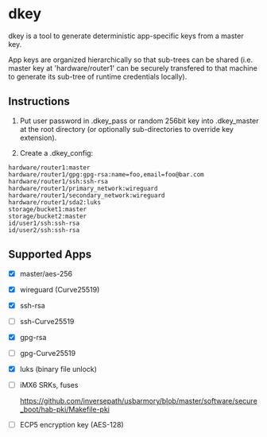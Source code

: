 # dkey

dkey is a tool to generate deterministic app-specific keys from a master key.

App keys are organized hierarchically so that sub-trees can be shared (i.e.
master key at 'hardware/router1' can be securely transfered to that machine
to generate its sub-tree of runtime credentials locally).

## Instructions

1) Put user password in .dkey_pass or random 256bit key into .dkey_master at
the root directory (or optionally sub-directories to override key extension).

2) Create a .dkey_config:

```
hardware/router1:master
hardware/router1/gpg:gpg-rsa:name=foo,email=foo@bar.com
hardware/router1/ssh:ssh-rsa
hardware/router1/primary_network:wireguard
hardware/router1/secondary_network:wireguard
hardware/router1/sda2:luks
storage/bucket1:master
storage/bucket2:master
id/user1/ssh:ssh-rsa
id/user2/ssh:ssh-rsa
```

## Supported Apps

- [x] master/aes-256
- [x] wireguard (Curve25519)
- [x] ssh-rsa
- [ ] ssh-Curve25519
- [x] gpg-rsa
- [ ] gpg-Curve25519
- [x] luks (binary file unlock)
- [ ] iMX6 SRKs, fuses

	https://github.com/inversepath/usbarmory/blob/master/software/secure_boot/hab-pki/Makefile-pki

- [ ] ECP5 encryption key (AES-128)